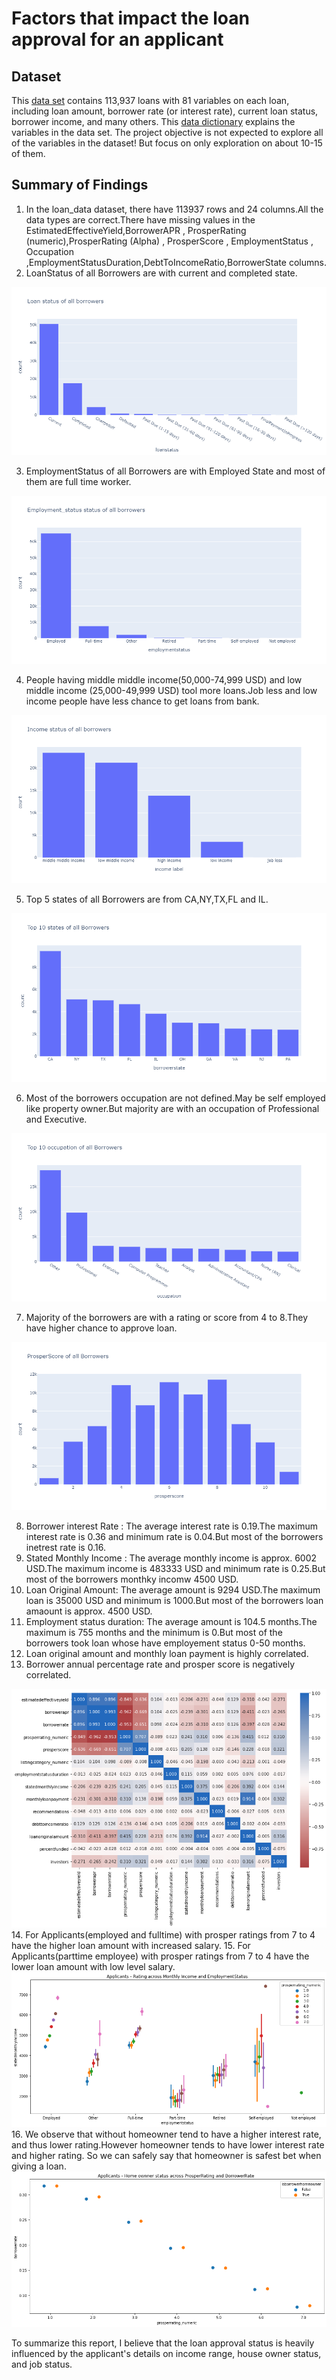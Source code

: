 # Factors that impact the loan approval for an applicant

## Dataset

This [data set](https://www.google.com/url?q=https://s3.amazonaws.com/udacity-hosted-downloads/ud651/prosperLoanData.csv&sa=D&ust=1547699802003000)
contains 113,937 loans with 81 variables on each loan, including loan amount, 
borrower rate (or interest rate), current loan status, borrower income, and many others.
This [data dictionary](https://docs.google.com/spreadsheets/d/1gDyi_L4UvIrLTEC6Wri5nbaMmkGmLQBk-Yx3z0XDEtI/edit?usp=sharing) explains the 
variables in the data set.
The project objective is not expected to explore all of the variables in the dataset! But focus on only exploration on about 10-15 of them.

## Summary of Findings


1. In the loan_data dataset, there have 113937 rows and 24 columns.All the data types are correct.There have missing values in the EstimatedEffectiveYield,BorrowerAPR , 
ProsperRating (numeric),ProsperRating (Alpha) , ProsperScore , EmploymentStatus , Occupation ,EmploymentStatusDuration,DebtToIncomeRatio,BorrowerState columns.
2. LoanStatus of all Borrowers are with current and completed state.

<img src="https://github.com/rakibul-sitab/Data-Analyst-Portfolio/blob/main/Udacity%20projects/Project%205%20:%20Factors%20that%20impact%20the%20loan%20approval%20for%20an%20applicant/images/newplot%20(20).png">

3. EmploymentStatus of all Borrowers are with Employed State and most of them are full time worker.

<img src="https://github.com/rakibul-sitab/Data-Analyst-Portfolio/blob/main/Udacity%20projects/Project%205%20:%20Factors%20that%20impact%20the%20loan%20approval%20for%20an%20applicant/images/newplot%20(21).png">

4. People having middle middle income(50,000-74,999 USD) and low middle income (25,000-49,999 USD) tool more loans.Job less and low income people have less chance to get loans from bank.

<img src="https://github.com/rakibul-sitab/Data-Analyst-Portfolio/blob/main/Udacity%20projects/Project%205%20:%20Factors%20that%20impact%20the%20loan%20approval%20for%20an%20applicant/images/newplot%20(22).png">

5. Top 5 states of all Borrowers are from CA,NY,TX,FL and IL.

<img src="https://github.com/rakibul-sitab/Data-Analyst-Portfolio/blob/main/Udacity%20projects/Project%205%20:%20Factors%20that%20impact%20the%20loan%20approval%20for%20an%20applicant/images/newplot%20(23).png">

6. Most of the borrowers occupation are not defined.May be self employed like property owner.But majority are with an occupation of Professional and Executive.

<img src="https://github.com/rakibul-sitab/Data-Analyst-Portfolio/blob/main/Udacity%20projects/Project%205%20:%20Factors%20that%20impact%20the%20loan%20approval%20for%20an%20applicant/images/newplot%20(24).png">

7. Majority of the borrowers are with a rating or score from 4 to 8.They have higher chance to approve loan.

<img src="https://github.com/rakibul-sitab/Data-Analyst-Portfolio/blob/main/Udacity%20projects/Project%205%20:%20Factors%20that%20impact%20the%20loan%20approval%20for%20an%20applicant/images/newplot%20(25).png">

8. Borrower interest Rate : The average interest rate is 0.19.The maximum interest rate is 0.36 and minimum rate is 0.04.But most of the borrowers inetrest rate is 0.16.
9. Stated Monthly Income : The average monthly income is approx. 6002 USD.The maximum income is 483333 USD and minimum rate is 0.25.But most of the borrowers monthky incomw 4500   USD.
10. Loan Original Amount: The average amount is 9294 USD.The maximum loan is 35000 USD and minimum is 1000.But most of the borrowers loan amaount is approx. 4500 USD.
11. Employment status duration: The average amount is 104.5 months.The maximum is 755 months and the minimum is 0.But most of the borrowers took loan whose have employement status 0-50 months.
12. Loan original amount and monthly loan payment is highly correlated.
13. Borrower annual percentage rate and prosper score is negatively correlated.
<img src="https://github.com/rakibul-sitab/Data-Analyst-Portfolio/blob/main/Udacity%20projects/Project%205%20:%20Factors%20that%20impact%20the%20loan%20approval%20for%20an%20applicant/images/newplot%20(26).png">
14. For Applicants(employed and fulltime) with prosper ratings from 7 to 4 have the higher loan amount with increased salary.
15. For Applicants(parttime employee) with prosper ratings from 7 to 4 have the lower loan amount with low level salary.
<img src="https://github.com/rakibul-sitab/Data-Analyst-Portfolio/blob/main/Udacity%20projects/Project%205%20:%20Factors%20that%20impact%20the%20loan%20approval%20for%20an%20applicant/images/newplot%20(27).png">
16. We observe that without homeowner tend to have a higher interest rate, and thus lower rating.However homeowner tends to have lower interest rate and higher rating. So we can safely say that homeowner is safest bet when giving a loan.
<img src="https://github.com/rakibul-sitab/Data-Analyst-Portfolio/blob/main/Udacity%20projects/Project%205%20:%20Factors%20that%20impact%20the%20loan%20approval%20for%20an%20applicant/images/newplot%20(28).png">

To summarize this report, I believe that the loan approval status is heavily influenced by the applicant's details on income range, house owner status, and job status.

